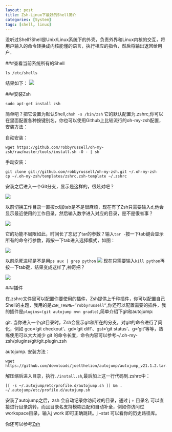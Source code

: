 ```yaml
---
layout: post
title: Zsh-Linux下最好的Shell简介
categories: [System]
tags: [shell, linux]
---
```


没听过Shell?Shell是Unix/Linux系统下的外壳，负责外界和Linux内核的交互，将用户输入的命令转换成内核能懂的语言，执行相应的指令，然后将输出返回给用户．

###查看当前系统所有的Shell

	ls /etc/shells

结果如下：
![](/images/zsh1.png)

###安装Zsh

	sudo apt-get install zsh

简单吧？把它设置为默认Shell,`chsh -s /bin/zsh`
它的默认配置为.zshrc,你可以在里面配置各种按键别名，你也可以使用Github上比较流行的oh-my-zsh配置，安装方法：

自动安装：

	wget https://github.com/robbyrussell/oh-my-zsh/raw/master/tools/install.sh -O - | sh

手动安装：

	git clone git://github.com/robbyrussell/oh-my-zsh.git ~/.oh-my-zsh
	cp ~/.oh-my-zsh/templates/zshrc.zsh-template ~/.zshrc

安装之后进入一个Git分支，显示是这样的，很炫对吧？

![](/images/zsh2.png)

以前切换工作目录一直按cd加tab是不是很麻烦，现在有了Zsh只需要输入d,他会显示最近使用的工作目录，然后输入数字进入对应的目录，是不是很省事？

![](/images/zsh3.png)

它的功能不局限如此，时间长了忘记了tar的参数？输入`tar -`按一下tab键会显示所有的命令行参数，再按一下tab进入选择模式，如图：

![](/images/zsh4.png)

以前杀死进程是不是用`ps aux | grep python`
![](/images/zsh5.png)
现在只需要输入`kill python`再按一下tab键，结果变成这样了,神奇把？

![](/images/zsh6.png)

###插件

在.zshrc文件里可以配置你要使用的插件，Zsh提供上千种插件，你可以配置自己Shell的主题，我用的是`ZSH_THEME=”robbyrussell”`,你还可以配置需要的插件，我的插件是`plugins=(git autojump mvn gradle)`,简单介绍下git和autojump:

git. 当你进入一个git目录时，Zsh会显示git和所在的分支，对git的命令进行了简化，例如 gco=’git checkout’、gd=’git diff’、gst=’git status’、g=’git’等等，熟练使用可以大大减少 git 的命令长度，命令内容可以参考~/.oh-my-zsh/plugins/git/git.plugin.zsh

autojump. 安装方法：

	wget https://github.com/downloads/joelthelion/autojump/autojump_v21.1.2.tar.gz

解压缩后进入目录，执行`./install.sh`,最后加上这一行代码到.zshrc中：

	[[ -s ~/.autojump/etc/profile.d/autojump.sh ]] && . ~/.autojump/etc/profile.d/autojump.sh

安装了autojump之后，zsh 会自动记录你访问过的目录，通过 j + 目录名 可以直接进行目录跳转，而且目录名支持模糊匹配和自动补全，例如你访问过workspace目录，输入j work 即可正确跳转。j –stat 可以看你的历史路径库。

你还可以参考[Zsh](https://github.com/robbyrussell/oh-my-zsh)
